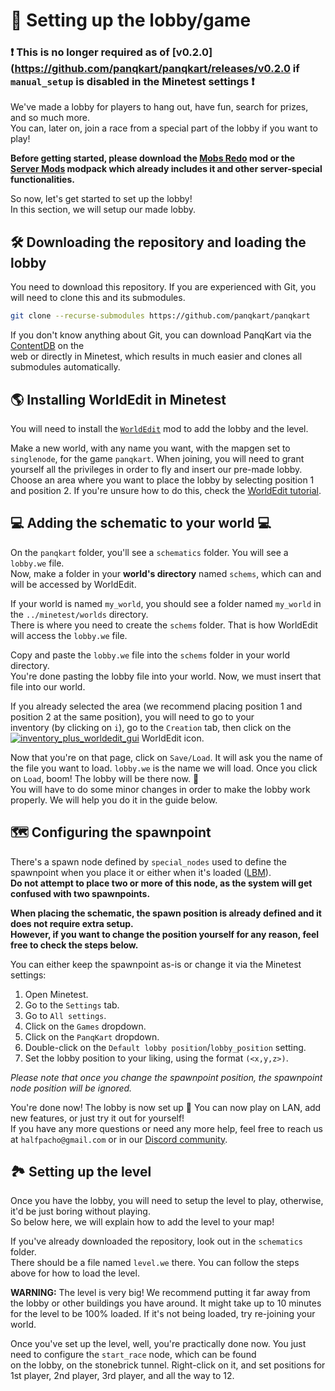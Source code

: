 # 🏰 Setting up the lobby/game

### ❗ This is no longer required as of [v0.2.0](https://github.com/panqkart/panqkart/releases/v0.2.0 if `manual_setup` is disabled in the Minetest settings ❗

We've made a lobby for players to hang out, have fun, search for prizes, and so much more.\
You can, later on, join a race from a special part of the lobby if you want to play!

**Before getting started, please download the [Mobs Redo](https://notabug.org/TenPlus1/mobs_redo) mod or the\
[Server Mods](https://github.com/panqkart/servermods) modpack which already includes it and other server-special functionalities.**

So now, let's get started to set up the lobby!\
In this section, we will setup our made lobby.

## 🛠 Downloading the repository and loading the lobby

You need to download this repository. If you are experienced with Git, you will need to clone this and its submodules.

```bash
git clone --recurse-submodules https://github.com/panqkart/panqkart
```

If you don't know anything about Git, you can download PanqKart via the [ContentDB](https://content.minetest.net/packages/Panquesito7/panqkart/) on the\
web or directly in Minetest, which results in much easier and clones all submodules automatically.

## 🌎 Installing WorldEdit in Minetest

You will need to install the [`WorldEdit`](https://github.com/Uberi/Minetest-WorldEdit) mod to add the lobby and the level.

Make a new world, with any name you want, with the mapgen set to `singlenode`, for the game `panqkart`. When joining, you will need to grant yourself all the privileges in order to fly and insert our pre-made lobby. Choose an area where you want to place the lobby by selecting position 1 and position 2. If you're unsure how to do this, check the [WorldEdit tutorial](https://github.com/Uberi/Minetest-WorldEdit/blob/master/Tutorial.md).

## 💻 Adding the schematic to your world 💻

On the `panqkart` folder, you'll see a `schematics` folder. You will see a `lobby.we` file.\
Now, make a folder in your **world's directory** named `schems`, which can and will be accessed by WorldEdit.

If your world is named `my_world`, you should see a folder named `my_world` in the `../minetest/worlds` directory.\
There is where you need to create the `schems` folder. That is how WorldEdit will access the `lobby.we` file.

Copy and paste the `lobby.we` file into the `schems` folder in your world directory.\
You're done pasting the lobby file into your world. Now, we must insert that file into our world.

If you already selected the area (we recommend placing position 1 and position 2 at the same position), you will need to go to your<br> inventory (by clicking on `i`), go to the `Creation` tab, then click on the [![inventory_plus_worldedit_gui](https://user-images.githubusercontent.com/51391473/171032521-cd536e49-e3f0-4784-95a1-5b6917a21fe4.png)](https://github.com/Uberi/Minetest-WorldEdit/blob/master/worldedit_gui/textures/inventory_plus_worldedit_gui.png)
 WorldEdit icon.

Now that you're on that page, click on `Save/Load`. It will ask you the name of the file you want to load. `lobby.we` is the name we will load. Once you click on `Load`, boom! The lobby will be there now. 🎉<br>
You will have to do some minor changes in order to make the lobby work properly. We will help you do it in the guide below.

## 🗺 Configuring the spawnpoint

There's a spawn node defined by `special_nodes` used to define the spawnpoint when you place it or either when it's loaded ([LBM](https://github.com/minetest/minetest/blob/master/doc/lua_api.txt#L7937)).\
**Do not attempt to place two or more of this node, as the system will get confused with two spawnpoints.**

**When placing the schematic, the spawn position is already defined and it does not require extra setup.**\
**However, if you want to change the position yourself for any reason, feel free to check the steps below.**

You can either keep the spawnpoint as-is or change it via the Minetest settings:

1. Open Minetest.
2. Go to the `Settings` tab.
3. Go to `All settings`.
4. Click on the `Games` dropdown.
5. Click on the `PanqKart` dropdown.
6. Double-click on the `Default lobby position`/`lobby_position` setting.
7. Set the lobby position to your liking, using the format `(<x,y,z>)`.

_Please note that once you change the spawnpoint position, the spawnpoint node position will be ignored._

You're done now! The lobby is now set up 🎉 You can now play on LAN, add new features, or just try it out for yourself!\
If you have any more questions or need any more help, feel free to reach us at `halfpacho@gmail.com` or in our [Discord community](https://discord.gg/HEweZuF3Vv).

## 🏞 Setting up the level

Once you have the lobby, you will need to setup the level to play, otherwise, it'd be just boring without playing.\
So below here, we will explain how to add the level to your map!

If you've already downloaded the repository, look out in the `schematics` folder.\
There should be a file named `level.we` there. You can follow the steps above for how to load the level.

**WARNING:** The level is very big! We recommend putting it far away from the lobby or other buildings you have around. It might take up to 10 minutes for the level to be 100% loaded. If it's not being loaded, try re-joining your world.

Once you've set up the level, well, you're practically done now. You just need to configure the `start_race` node, which can be found\
on the lobby, on the stonebrick tunnel. Right-click on it, and set positions for 1st player, 2nd player, 3rd player, and all the way to 12.

